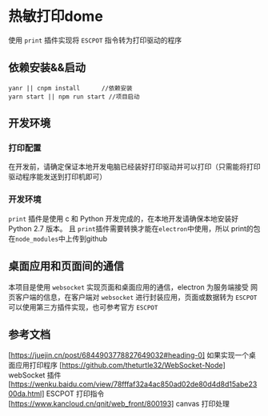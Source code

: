 # 热敏打印dome
使用 `print` 插件实现将 `ESCPOT` 指令转为打印驱动的程序

## 依赖安装&&启动
```
yanr || cnpm install      //依赖安装
yarn start || npm run start //项目启动
```

## 开发环境 

### 打印配置
在开发前，请确定保证本地开发电脑已经装好打印驱动并可以打印（只需能将打印驱动程序能发送到打印机即可）
### 开发环境
`print` 插件是使用 c 和 Python 开发完成的，在本地开发请确保本地安装好 Python 2.7 版本。
且 `print`插件需要转换才能在`electron`中使用，所以 print的包在`node_modules`中上传到github

## 桌面应用和页面间的通信
本项目是使用 `websocket` 实现页面和桌面应用的通信，electron 为服务端接受 网页客户端的信息，在客户端对
`websocket` 进行封装应用，页面或数据转为 `ESCPOT` 可以使用第三方插件实现，也可参考官方 `ESCPOT`

## 参考文档
[https://juejin.cn/post/6844903778827649032#heading-0] 如果实现一个桌面应用打印程序
[https://github.com/theturtle32/WebSocket-Node] webSocket 插件
[https://wenku.baidu.com/view/78fffaf32a4ac850ad02de80d4d8d15abe2300da.html] ESCPOT 打印指令
[https://www.kancloud.cn/qnit/web_front/800193] canvas 打印处理
